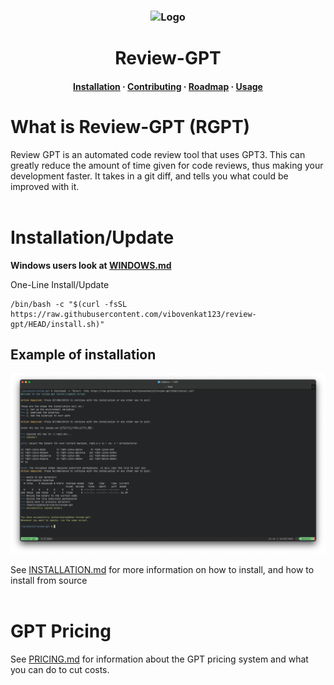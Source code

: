 <h3 align="center">
	<img src="https://raw.githubusercontent.com/vibovenkat123/review-gpt/main/assets/logo/logo.png" width="200" alt="Logo"/><br/>
	<h1 align="center"> Review-GPT</h1>
</h3>
<h4 align="center">
  <a href="https://github.com/vibovenkat123/review-gpt/blob/main/INSTALLATION.md">Installation</a>
  ·
  <a href="https://github.com/vibovenkat123/review-gpt/blob/main/CONTRIBUTING.md">Contributing</a>
  ·
  <a href="https://github.com/vibovenkat123/review-gpt/blob/main/ROADMAP.md">Roadmap</a>
  ·
  <a href="https://github.com/vibovenkat123/review-gpt/blob/main/USAGE.md">Usage</a>
</h4>

# What is Review-GPT (RGPT)

Review GPT is an automated code review tool that uses GPT3. This can greatly reduce the amount of time given for code reviews, thus making your development faster. It takes in a git diff, and tells you what could be improved with it.
<br/>
<br/>

# Installation/Update

**Windows users look at [WINDOWS.md](/WINDOWS.md)**

One-Line Install/Update

```
/bin/bash -c "$(curl -fsSL https://raw.githubusercontent.com/vibovenkat123/review-gpt/HEAD/install.sh)"
```
## Example of installation
![Example of install](/assets/examples/installation/installation.png)

See [INSTALLATION.md](/INSTALLATION.md) for more information on how to install, and how to install from source
<br/>
<br/>

# GPT Pricing 

See [PRICING.md](/PRICING.md) for information about the GPT pricing system and what you can do to cut costs.

